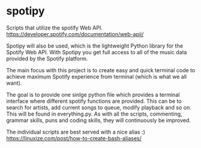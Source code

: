# spotipy
Scripts that utilize the spotify Web API. 
https://developer.spotify.com/documentation/web-apii/

Spotipy will also be used, which is the lightweight Python library for the Spotify Web API. With Spotipy you get full access to all of the music data provided by the Spotify platform.

The main focus with this project is to create easy and quick terminal code to achieve maximum Spotify experience from terminal (which is what we all want). 

The goal is to provide one sinlge python file which provides a terminal interface where different spotify functions are provided. This can be to search for artists, add current songs to queue, modify playback and so on. This will be found in everything.py. As with all the scripts, commenting, grammar skills, puns and coding skills, they will continuously be improved. 

The individual scripts are best served with a nice alias :)
https://linuxize.com/post/how-to-create-bash-aliases/
